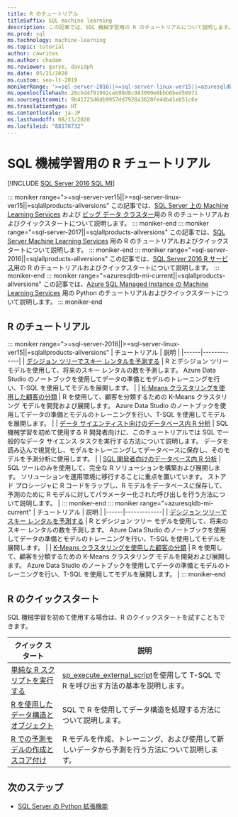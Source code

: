 ```yaml
---
title: R のチュートリアル
titleSuffix: SQL machine learning
description: この記事では、SQL 機械学習用の R のチュートリアルについて説明します。 スクリプトを実行して機械学習モデルを構築する方法をご確認ください。
ms.prod: sql
ms.technology: machine-learning
ms.topic: tutorial
author: cawrites
ms.author: chadam
ms.reviewer: garye, davidph
ms.date: 05/21/2020
ms.custom: seo-lt-2019
monikerRange: '>=sql-server-2016||>=sql-server-linux-ver15||=azuresqldb-mi-current||=sqlallproducts-allversions'
ms.openlocfilehash: 28cbd4f91992ceb98d8c983099e0bbb0bed56971
ms.sourcegitcommit: 9b41725d6db9957dd7928a3620fe4db41eb51c6e
ms.translationtype: HT
ms.contentlocale: ja-JP
ms.lasthandoff: 08/13/2020
ms.locfileid: "88178732"
---
```

# <a name="r-tutorials-for-sql-machine-learning"></a>SQL 機械学習用の R チュートリアル
[!INCLUDE [SQL Server 2016 SQL MI](../../includes/applies-to-version/sqlserver2016-asdbmi.md)]

::: moniker range=">=sql-server-ver15||>=sql-server-linux-ver15||=sqlallproducts-allversions"
この記事では、[SQL Server 上の Machine Learning Services](../sql-server-machine-learning-services.md) および [ビッグ データ クラスター](../../big-data-cluster/machine-learning-services.md)用の R のチュートリアルおよびクイックスタートについて説明します。
::: moniker-end
::: moniker range="=sql-server-2017||=sqlallproducts-allversions"
この記事では、[SQL Server Machine Learning Services](../sql-server-machine-learning-services.md) 用の R のチュートリアルおよびクイックスタートについて説明します。
::: moniker-end
::: moniker range="=sql-server-2016||=sqlallproducts-allversions"
この記事では、[SQL Server 2016 R サービス](../r/sql-server-r-services.md)用の R のチュートリアルおよびクイックスタートについて説明します。
::: moniker-end
::: moniker range="=azuresqldb-mi-current||=sqlallproducts-allversions"
この記事では、[Azure SQL Managed Instance の Machine Learning Services](/azure/azure-sql/managed-instance/machine-learning-services-overview) 用の Python のチュートリアルおよびクイックスタートについて説明します。
::: moniker-end

<a name="bkmk_sqltutorials"></a>

## <a name="r-tutorials"></a>R のチュートリアル

::: moniker range=">=sql-server-2016||>=sql-server-linux-ver15||=sqlallproducts-allversions"
| チュートリアル | 説明 |
|------|-------------|
| [デシジョン ツリーでスキー レンタルを予測する](r-predictive-model-introduction.md) | R とデシジョン ツリー モデルを使用して、将来のスキー レンタルの数を予測します。 Azure Data Studio のノートブックを使用してデータの準備とモデルのトレーニングを行い、T-SQL を使用してモデルを展開します。 |
| [K-Means クラスタリングを使用した顧客の分類](r-clustering-model-introduction.md) | R を使用して、顧客を分類するための K-Means クラスタリング モデルを開発および展開します。 Azure Data Studio のノートブックを使用してデータの準備とモデルのトレーニングを行い、T-SQL を使用してモデルを展開します。 |
| [データ サイエンティスト向けのデータベース内 R 分析](../tutorials/walkthrough-data-science-end-to-end-walkthrough.md) | SQL 機械学習を初めて使用する R 開発者向けに、このチュートリアルでは SQL で一般的なデータ サイエンス タスクを実行する方法について説明します。 データを読み込んで視覚化し、モデルをトレーニングしてデータベースに保存し、そのモデルを予測分析に使用します。 |
| [SQL 開発者向けのデータベース内 R 分析](../tutorials/r-taxi-classification-introduction.md) | SQL ツールのみを使用して、完全な R ソリューションを構築および展開します。 ソリューションを運用環境に移行することに重点を置いています。 ストアド プロシージャに R コードをラップし、R モデルをデータベースに保存して、予測のために R モデルに対してパラメーター化された呼び出しを行う方法について説明します。 |
::: moniker-end
::: moniker range="=azuresqldb-mi-current"
| チュートリアル | 説明 |
|------|-------------|
| [デシジョン ツリーでスキー レンタルを予測する](r-predictive-model-introduction.md) | R とデシジョン ツリー モデルを使用して、将来のスキー レンタルの数を予測します。 Azure Data Studio のノートブックを使用してデータの準備とモデルのトレーニングを行い、T-SQL を使用してモデルを展開します。 |
| [K-Means クラスタリングを使用した顧客の分類](r-clustering-model-introduction.md) | R を使用して、顧客を分類するための K-Means クラスタリング モデルを開発および展開します。 Azure Data Studio のノートブックを使用してデータの準備とモデルのトレーニングを行い、T-SQL を使用してモデルを展開します。 |
::: moniker-end

## <a name="r-quickstarts"></a>R のクイックスタート

SQL 機械学習を初めて使用する場合は、R のクイックスタートを試すこともできます。

| クイック スタート | 説明 |
|-|-|
| [単純な R スクリプトを実行する](quickstart-r-create-script.md) | [sp_execute_external_script](../../relational-databases/system-stored-procedures/sp-execute-external-script-transact-sql.md)を使用して T-SQL で R を呼び出す方法の基本を説明します。 |
| [R を使用したデータ構造とオブジェクト](quickstart-r-data-types-and-objects.md) | SQL で R を使用してデータ構造を処理する方法について説明します。 |
| [R での予測モデルの作成とスコア付け](quickstart-r-data-types-and-objects.md) | R モデルを作成、トレーニング、および使用して新しいデータから予測を行う方法について説明します。 |

## <a name="next-steps"></a>次のステップ

+ [SQL Server の Python 拡張機能](../concepts/extension-r.md)

